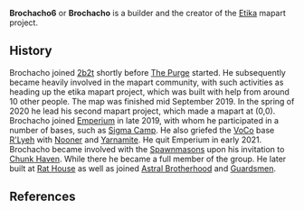 **Brochacho6** or  **Brochacho** is a builder and the creator of the [Etika](https://2b2t.miraheze.org/wiki/Etika) mapart project.
## History
Brochacho joined [2b2t](https://2b2t.miraheze.org/wiki/2b2t) shortly before [The Purge](https://2b2t.miraheze.org/wiki/The_Purge) started. He subsequently became heavily involved in the mapart community, with such activities as heading up the etika mapart project, which was built with help from around 10 other people. The map was finished mid September 2019. In the spring of 2020 he lead his second mapart project, which made a mapart at (0,0). Brochacho joined [Emperium](https://2b2t.miraheze.org/wiki/Emperium) in late 2019, with whom he participated in a number of bases, such as [Sigma Camp](https://2b2t.miraheze.org/wiki/Sigma_Camp). He also griefed the [VoCo](https://2b2t.miraheze.org/wiki/VoCo) base [R'Lyeh](https://2b2t.miraheze.org/wiki/R%27Lyeh) with [Nooner](https://2b2t.miraheze.org/wiki/Nooner) and [Yarnamite](https://2b2t.miraheze.org/wiki/Yarnamite). He quit Emperium in early 2021. Brochacho became involved with the [Spawnmasons](https://2b2t.miraheze.org/wiki/Spawnmasons) upon his invitation to [Chunk Haven](https://2b2t.miraheze.org/wiki/Chunk_Haven). While there he became a full member of the group. He later built at [Rat House](https://2b2t.miraheze.org/wiki/Rat_House) as well as joined [Astral Brotherhood](https://2b2t.miraheze.org/wiki/Astral_Brotherhood) and [Guardsmen](https://2b2t.miraheze.org/wiki/Guardsmen).

## References
